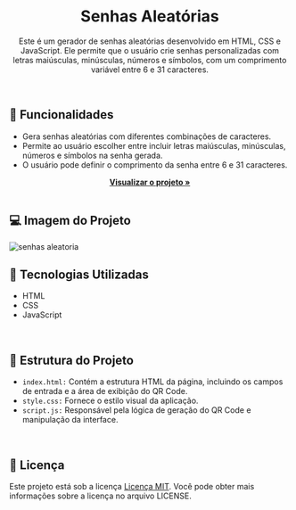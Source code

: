 <div align="center">
  <h1 align="center">Senhas Aleatórias</h1>
  <p align="center">
   Este é um gerador de senhas aleatórias desenvolvido em HTML, CSS e JavaScript. Ele permite que o usuário crie senhas personalizadas com letras maiúsculas, minúsculas, números e símbolos, com um comprimento variável entre 6 e 31 caracteres.
</p>
  <br />
</div>

## 📱 Funcionalidades
- Gera senhas aleatórias com diferentes combinações de caracteres.
- Permite ao usuário escolher entre incluir letras maiúsculas, minúsculas, números e símbolos na senha gerada.
- O usuário pode definir o comprimento da senha entre 6 e 31 caracteres.

<div align="center">
  <a href="https://moniquecarvalho.github.io/qr-code/"><strong>Visualizar o projeto »</strong></a>
    <br />
    <br />
</div>   

## 💻 Imagem do Projeto 
![senhas aleatoria](https://github.com/Moniquecarvalho/senhas-aleatoria/assets/96195106/4cd2f5c2-0d5b-4e8d-9316-bdc730b496de)



## 🚀 Tecnologias Utilizadas

* HTML
* CSS
* JavaScript
<br />


## 📂 Estrutura do Projeto

- `index.html:` Contém a estrutura HTML da página, incluindo os campos de entrada e a área de exibição do QR Code.
- `style.css:` Fornece o estilo visual da aplicação.
- `script.js:` Responsável pela lógica de geração do QR Code e manipulação da interface.
<br />


## 📝 Licença

Este projeto está sob a licença  [Licença MIT](license.md). Você pode obter mais informações sobre a licença no arquivo LICENSE.
<br />
<br />

